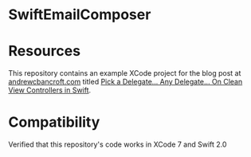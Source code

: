 # SwiftEmailComposer

# Resources
This repository contains an example XCode project for the blog post at [andrewcbancroft.com](http://www.andrewcbancroft.com) titled [Pick a Delegate… Any Delegate… On Clean View Controllers in Swift](http://www.andrewcbancroft.com/2014/08/26/pick-a-delegate-clean-view-controllers-in-swift/).

# Compatibility
Verified that this repository's code works in XCode 7 and Swift 2.0
